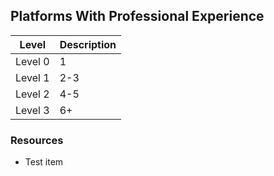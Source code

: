 ## Platforms With Professional Experience
Level | Description
----- | ---- 
Level 0 | 1
Level 1 | 2-3
Level 2 | 4-5
Level 3 | 6+

### Resources
* Test item

